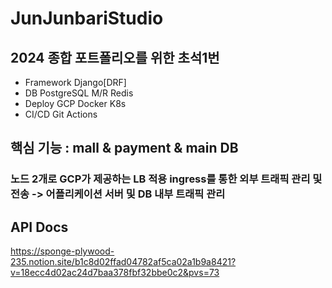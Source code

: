 # JunJunbariStudio
 ## 2024 종합 포트폴리오를 위한 초석1번 
 - Framework Django[DRF]
 - DB PostgreSQL M/R Redis
 - Deploy GCP Docker K8s
 - CI/CD Git Actions
## 핵심 기능 : mall & payment & main DB
### 노드 2개로 GCP가 제공하는 LB 적용 ingress를 통한 외부 트래픽 관리 및 전송 -> 어플리케이션 서버 및 DB 내부 트래픽 관리

## API Docs
https://sponge-plywood-235.notion.site/b1c8d02ffad04782af5ca02a1b9a8421?v=18ecc4d02ac24d7baa378fbf32bbe0c2&pvs=73
